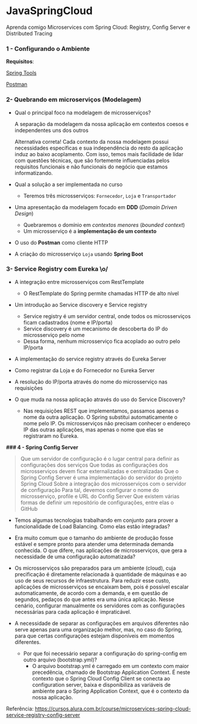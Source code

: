 # JavaSpringCloud
Aprenda comigo Microservices com Spring Cloud: Registry, Config Server e Distributed Tracing

### 1 - Configurando o Ambiente

**Requisitos**:

[Spring Tools](https://spring.io/tools)

[Postman](https://www.postman.com/downloads/)

### 2- Quebrando em microserviços (Modelagem)

- Qual o principal foco na modelagem de microsserviços?

    A separação da modelagem da nossa aplicação em contextos coesos e independentes uns dos outros

    Alternativa correta! Cada contexto da nossa modelagem possui necessidades específicas e sua independência do resto da aplicação induz ao baixo acoplamento. Com isso, temos mais facilidade de lidar com questões técnicas, que são fortemente influenciadas pelos requisitos funcionais e não funcionais do negócio que estamos informatizando.

- Qual a solução a ser implementada no curso
    - Teremos três microsserviços: `Fornecedor`, `Loja` e `Transportador`
- Uma apresentação da modelagem focado em **DDD** (*Domain Driven Design*)
    - Quebraremos o domínio em *contextos menores* (*bounded context*)
    - Um microsserviço é a **implementação de um contexto**
- O uso do **Postman** como cliente HTTP
- A criação do microsserviço `Loja` usando **Spring Boot**

### 3- Service Registry com Eureka \o/

- A integração entre microsserviços com RestTemplate
    - O RestTemplate do Spring permite chamadas HTTP de alto nível
- Um introdução ao Service discovery e Service registry
    - Service registry é um servidor central, onde todos os microsserviços ficam cadastrados (nome e IP/porta)
    - Service discovery é um mecanismo de descoberta do IP do microsserviço pelo nome
    - Dessa forma, nenhum microsserviço fica acoplado ao outro pelo IP/porta

- A implementação do service registry através do Eureka Server
- Como registrar da Loja e do Fornecedor no Eureka Server
- A resolução do IP/porta através do nome do microsserviço nas requisições

- O que muda na nossa aplicação através do uso do Service Discovery?
    - Nas requisições REST que implementamos, passamos apenas o nome da outra aplicação. O Spring substitui automaticamente o nome pelo IP. Os microsserviços não         precisam conhecer o endereço IP das outras aplicações, mas apenas o nome que elas se registraram no Eureka.

 **### 4 - Spring Config Server**

> Que um servidor de configuração é o lugar central para definir as configurações dos serviços
Que todas as configurações dos microsserviços devem ficar externalizadas e centralizadas
Que o Spring Config Server é uma implementação do servidor do projeto Spring Cloud
Sobre a integração dos microsserviços com o servidor de configuração
Para tal, devemos configurar o nome do microsserviço, profile e URL do Config Server
Que existem várias formas de definir um repositório de configurações, entre elas o GitHub

- Temos algumas tecnologias trabalhando em conjunto para prover a funcionalidade de Load Balancing. Como elas estão integradas?
- Era muito comum que o tamanho do ambiente de produção fosse estável e sempre pronto para atender uma determinada demanda conhecida. O que difere, nas aplicações de microsserviços, que gera a necessidade de uma configuração automatizada?
 - Os microsserviços são preparados para um ambiente (cloud), cuja precificação é diretamente relacionada à quantidade de máquinas e ao uso de seus recursos de infraestrutura. Para reduzir esse custo, aplicações de microsserviços se encaixam bem, pois é possível escalar automaticamente, de acordo com a demanda, e em questão de segundos, pedaços do que antes era uma única aplicação. Nesse cenário, configurar manualmente os servidores com as configurações necessárias para cada aplicação é impraticável.

- A necessidade de separar as configurações em arquivos diferentes não serve apenas para uma organização melhor, mas, no caso do Spring, para que certas configurações estejam disponíveis em momentos diferentes.
    - Por que foi necessário separar a configuração do spring-config em outro arquivo (bootstrap.yml)?
        - O arquivo bootstrap.yml é carregado em um contexto com maior precedência, chamado de Bootstrap Application Context. É neste contexto que o Spring Cloud Config Client se conecta ao configuration server, baixa e disponibiliza as variáveis de ambiente para o Spring Application Context, que é o contexto da nossa aplicação.

Referência: https://cursos.alura.com.br/course/microservices-spring-cloud-service-registry-config-server
